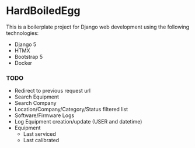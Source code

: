 # HardBoiledEgg

This is a boilerplate project for Django web development using the following technologies:
- Django 5
- HTMX
- Bootstrap 5
- Docker



### TODO
- Redirect to previous request url
- Search Equipment
- Search Company
- Location/Company/Category/Status filtered list
- Software/Firmware Logs
- Log Equipment creation/update (USER and datetime)
- Equipment
  - Last serviced
  - Last calibrated
